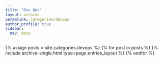 ```yaml
---
title: "Dev Ops"
layout: archive
permalink: categories/devops
author_profile: true
sidebar:
  nav: docs
---
```


{% assign posts = site.categories.devops %}
{% for post in posts %} {% include archive-single.html type=page.entries_layout %} {% endfor %}